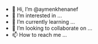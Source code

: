 - 👋 Hi, I’m @aymenkhenanef
- 👀 I’m interested in ...
- 🌱 I’m currently learning ...
- 💞️ I’m looking to collaborate on ...
- 📫 How to reach me ...

<!---
aymenkhenanef/aymenkhenanef is a ✨ special ✨ repository because its `README.md` (this file) appears on your GitHub profile.
You can click the Preview link to take a look at your changes.
--->
